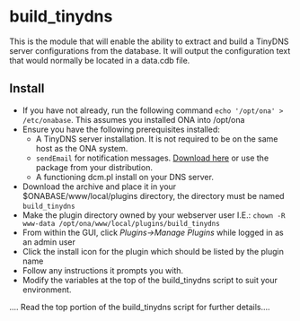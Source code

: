 build_tinydns
==============

This is the module that will enable the ability to extract and build a TinyDNS server configurations from the database. It will output the configuration text that would
normally be located in a data.cdb file.

Install
-------


  * If you have not already, run the following command `echo '/opt/ona' > /etc/onabase`.  This assumes you installed ONA into /opt/ona
  * Ensure you have the following prerequisites installed:
    * A TinyDNS server installation. It is not required to be on the same host as the ONA system.
    * `sendEmail` for notification messages. [Download here](http://caspian.dotconf.net/menu/Software/SendEmail/) or use the package from your distribution.
    * A functioning dcm.pl install on your DNS server.
  * Download the archive and place it in your $ONABASE/www/local/plugins directory, the directory must be named `build_tinydns`
  * Make the plugin directory owned by your webserver user I.E.: `chown -R www-data /opt/ona/www/local/plugins/build_tinydns`
  * From within the GUI, click _Plugins->Manage Plugins_ while logged in as an admin user
  * Click the install icon for the plugin which should be listed by the plugin name
  * Follow any instructions it prompts you with.
  * Modify the variables at the top of the build_tinydns script to suit your environment.

.... Read the top portion of the build_tinydns script for further details....
